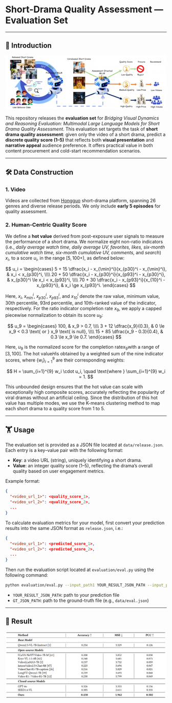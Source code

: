 # Short-Drama Quality Assessment — Evaluation Set

------

## 🌟 Introduction

![overall](./assets/task_illustration.png)

This repository releases the **evaluation set** for *Bridging Visual Dynamics and Reasoning Evaluation: Multimodal Large Language Models for Short Drama Quality Assessment*. This evaluation set targets the task of **short drama quality assessment**: given only the video of a short drama, predict a **discrete quality score (1–5)** that reflects both **visual presentation** and **narrative appeal** audience preference. It offers practical value in both content procurement and cold-start recommendation scenarios.

------

## 🛠️ Data Construction

### 1. Video

Videos are collected from [Hongguo](https://novelquickapp.com/) short-drama platform, spanning 26 genres and diverse release periods. We only include **early 5 episodes** for quality assessment.

### 2. Human-Centric Quality Score

We define a **hot value** derived from post-exposure user signals to measure the performance of a short drama. We normalize eight non-ratio indicators (i.e., *daily average watch time, daily average UV, favorites, likes, six-month cumulative watch time, six-month cumulative UV, comments,* and *search*) $x_i$, to a score $u_i$, in the range $[5, 100+)$, as defined below:

$$
u_i =
\begin{cases}
5 + 15 \dfrac{x_i - x_{\min}^i}{x_{p30}^i - x_{\min}^i}, & x_i < x_{p30}^i, \\\\
20 + 50 \dfrac{x_i - x_{p30}^i}{x_{p93}^i - x_{p30}^i}, & x_{p30}^i \le x_i < x_{p93}^i, \\\\
70 + 30 \dfrac{x_i - x_{p93}^i}{x_{10}^i - x_{p93}^i}, & x_i \ge x_{p93}^i.
\end{cases}
$$

Here, $x_i$, $x_{\min}^i$, $x_{p30}^i$, $x_{p93}^i$, and $x_{10}^i$ denote the raw value, minimum value, 30th percentile, 93rd percentile, and 10th-ranked value of the indicator, respectively. For the ratio indicator completion rate $x_9$, we apply a capped piecewise normalization to obtain its score $u_9$:

$$
u_9 =
\begin{cases}
100, & x_9 > 0.7, \\\\
3 + 12 \dfrac{x_9}{0.3}, & 0 \le x_9 < 0.3 \text{ or } x_9 \text{ is null}, \\\\
15 + 85 \dfrac{x_9 - 0.3}{0.4}, & 0.3 \le x_9 \le 0.7.
\end{cases}
$$

Here, $u_9$ is the normalized score for the completion rate$x_9$with a range of $[3, 100]$. The hot value$H$is obtained by a weighted sum of the nine indicator scores, where $\{w_i\}_{i=1}^9$ are their corresponding weights:

$$
H = \sum_{i=1}^{9} w_i \cdot u_i, \quad \text{where } \sum_{i=1}^{9} w_i = 1.
$$

This unbounded design ensures that the hot value can scale with exceptionally high composite scores, accurately reflecting the popularity of viral dramas without an artificial ceiling. Since the distribution of this hot value has multiple modes, we use the K-means clustering method to map each short drama to a quality score from 1 to 5.

------

## 🏋️ Usage

The evaluation set is provided as a JSON file located at `data/release.json`.  
Each entry is a key–value pair with the following format:

- **Key**: a video URL (string), uniquely identifying a short drama.  
- **Value**: an integer quality score (1–5), reflecting the drama’s overall quality based on user engagement metrics.

Example format:

```json
{
  "<video_url_1>": <quality_score_1>,
  "<video_url_2>": <quality_score_2>,
  ...
}
```

To calculate evaluation metrics for your model, first convert your prediction results into the same JSON format as `release.json`, i.e.:

```json
{
  "<video_url_1>": <predicted_score_1>,
  "<video_url_2>": <predicted_score_2>,
  ...
}
```

Then run the evaluation script located at `evaluation/eval.py` using the following command:

```bash
python evaluation/eval.py --input_path1 YOUR_RESULT_JSON_PATH --input_path2 GT_JSON_PATH
```

- `YOUR_RESULT_JSON_PATH`: path to your prediction file  
- `GT_JSON_PATH`: path to the ground-truth file (e.g., `data/eval.json`)

------

## 🍭 Result


![result](./assets/result.png)




